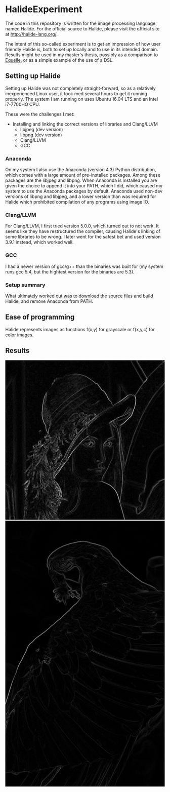 # HalideExperiment
The code in this repository is written for the image processing language named Halide.
For the official source to Halide, please visit the official site at http://halide-lang.org/.

The intent of this so-called experiment is to get an impression of how user friendly Halide is, both to set up locally and to use in its intended domain.
Results might be used in my master's thesis, possibly as a comparison to [Equelle](http://equelle.org), or as a simple example of the use of a DSL.

## Setting up Halide
Setting up Halide was not completely straight-forward, so as a relatively inexperienced Linux user, it took med several hours to get it running properly. The system I am running on uses Ubuntu 16.04 LTS and an Intel i7-7700HQ CPU.

These were the challenges I met:
* Installing and linking the correct versions of libraries and Clang/LLVM
  * libjpeg (dev version)
  * libpng (dev version)
  * Clang/LLVM
  * GCC
  
### Anaconda
On my system I also use the Anaconda (version 4.3) Python distribution, which comes with a large amount of pre-installed packages. Among these packages are the libjpeg and libpng. When Anaconda is installed you are given the choice to append it into your PATH, which I did, which caused my system to use the Anaconda packages by default. Anaconda used non-dev versions of libpng and libjpeg, and a lower version than was required for Halide which prohibited compilation of any programs using image IO.

### Clang/LLVM
For Clang/LLVM, I first tried version 5.0.0, which turned out to not work. It seems like they have restructured the compiler, causing Halide's linking of some libraries to be wrong. I later went for the safest bet and used version 3.9.1 instead, which worked well.

### GCC
I had a newer version of gcc/g++ than the binaries was built for (my system runs gcc 5.4, but the hightest version for the binaries are 5.3).

### Setup summary
What ultimately worked out was to download the source files and build Halide, and remove Anaconda from PATH.

## Ease of programming
Halide represents images as functions f(x,y) for grayscale or f(x,y,c) for color images.

## Results
![Lena](/Results/Lena.png)
![Polly](/Results/ParrotGradientGauss.png)
